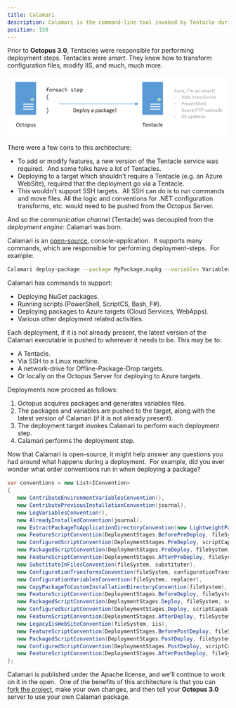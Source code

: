 ```yaml
---
title: Calamari
description: Calamari is the command-line tool invoked by Tentacle during a deployment. It knows how to extract and install NuGet packages, run the Deploy.ps1 etc. conventions, modify configuration files, and all the other things that happen during an deployment.
position: 150
---
```


Prior to **Octopus 3.0**, Tentacles were responsible for performing deployment steps. Tentacles were *smart*. They knew how to transform configuration files, modify IIS, and much, much more.

![](images/3278198.png "width=500")

There were a few cons to this architecture:

- To add or modify features, a new version of the Tentacle service was required.  And some folks have a *lot* of Tentacles.
- Deploying to a target which shouldn't require a Tentacle (e.g. an Azure WebSite), required that the deployment go via a Tentacle.
- This wouldn't support SSH targets.  All SSH can do is to run commands and move files. All the logic and conventions for .NET configuration transforms, etc. would need to be pushed from the Octopus Server.

And so the *communication channel* (Tentacle) was decoupled from the *deployment engine*: Calamari was born.

Calamari is an [open-source](https://github.com/OctopusDeploy/Calamari), console-application.  It supports many commands, which are responsible for performing deployment-steps.  For example:

```bash
Calamari deploy-package --package MyPackage.nupkg --variables Variables.json
```

Calamari has commands to support:

- Deploying NuGet packages.
- Running scripts (PowerShell, ScriptCS, Bash, F#).
- Deploying packages to Azure targets (Cloud Services, WebApps).
- Various other deployment related activities.

Each deployment, if it is not already present, the latest version of the Calamari executable is pushed to wherever it needs to be. This may be to:

- A Tentacle.
- Via SSH to a Linux machine.
- A network-drive for Offline-Package-Drop targets.
- Or locally on the Octopus Server for deploying to Azure targets.

Deployments now proceed as follows:

1. Octopus acquires packages and generates variables files.
2. The packages and variables are pushed to the target, along with the latest version of Calamari (if it is not already present).
3. The deployment target invokes Calamari to perform each deployment step.
4. Calamari performs the deployment step.

Now that Calamari is open-source, it might help answer any questions you had around what happens during a deployment.  For example, did you ever wonder what order conventions run in when deploying a package?

```cs
var conventions = new List<IConvention>
{
   new ContributeEnvironmentVariablesConvention(),
   new ContributePreviousInstallationConvention(journal),
   new LogVariablesConvention(),
   new AlreadyInstalledConvention(journal),
   new ExtractPackageToApplicationDirectoryConvention(new LightweightPackageExtractor(), fileSystem, semaphore),
   new FeatureScriptConvention(DeploymentStages.BeforePreDeploy, fileSystem, embeddedResources, scriptCapability, commandLineRunner),
   new ConfiguredScriptConvention(DeploymentStages.PreDeploy, scriptCapability, fileSystem, commandLineRunner),
   new PackagedScriptConvention(DeploymentStages.PreDeploy, fileSystem, scriptCapability, commandLineRunner),
   new FeatureScriptConvention(DeploymentStages.AfterPreDeploy, fileSystem, embeddedResources, scriptCapability, commandLineRunner),
   new SubstituteInFilesConvention(fileSystem, substituter),
   new ConfigurationTransformsConvention(fileSystem, configurationTransformer),
   new ConfigurationVariablesConvention(fileSystem, replacer),
   new CopyPackageToCustomInstallationDirectoryConvention(fileSystem),
   new FeatureScriptConvention(DeploymentStages.BeforeDeploy, fileSystem, embeddedResources, scriptCapability, commandLineRunner),
   new PackagedScriptConvention(DeploymentStages.Deploy, fileSystem, scriptCapability, commandLineRunner),
   new ConfiguredScriptConvention(DeploymentStages.Deploy, scriptCapability, fileSystem, commandLineRunner),
   new FeatureScriptConvention(DeploymentStages.AfterDeploy, fileSystem, embeddedResources, scriptCapability, commandLineRunner),
   new LegacyIisWebSiteConvention(fileSystem, iis),
   new FeatureScriptConvention(DeploymentStages.BeforePostDeploy, fileSystem, embeddedResources, scriptCapability, commandLineRunner),
   new PackagedScriptConvention(DeploymentStages.PostDeploy, fileSystem, scriptCapability, commandLineRunner),
   new ConfiguredScriptConvention(DeploymentStages.PostDeploy, scriptCapability, fileSystem, commandLineRunner),
   new FeatureScriptConvention(DeploymentStages.AfterPostDeploy, fileSystem, embeddedResources, scriptCapability, commandLineRunner),
};
```

Calamari is published under the Apache license, and we'll continue to work on it in the open.  One of the benefits of this architecture is that you can [fork the project](https://github.com/OctopusDeploy/Calamari), make your own changes, and then tell your **Octopus 3.0** server to use your own Calamari package.
